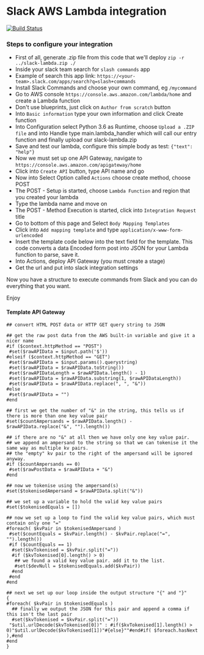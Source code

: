 
# Slack AWS Lambda integration

[![Build Status](https://travis-ci.org/pvgomes/slack-lambda.svg?branch=master)](https://travis-ci.org/pvgomes/slack-lambda)

### Steps to configure your integration
 * First of all, generate .zip file from this code that we'll deploy `zip -r ../slack-lambda.zip ./`
 * Inside your slack team search for `slash commands` app
 * Example of search this app link: `https://<your-team>.slack.com/apps/search?q=slash+commands`
 * Install Slack Commands and choose your own command, eg `/mycommand`
 * Go to AWS console `https://console.aws.amazon.com/lambda/home` and create a Lambda function
 * Don't use blueprints, just click on `Author from scratch` button
 * Into `Basic information` type your own information and click Create function
 * Into Configuration select Python 3.6 as Runtime, choose `Upload a .ZIP file` and into Handle type main.lambda_handler which will call our entry function and finally upload our slack-lambda.zip
 * Save and test our lambda, configure this simple body as test: `{"text": "help"}`
 * Now we must set up one API Gateway, navigate to `https://console.aws.amazon.com/apigateway/home`
 * Click into `Create API` button, type API name and go
 * Now into Select Option called `Actions` choose create method, choose POST
 * The POST - Setup is started, choose `Lambda Function` and region that you created your lambda
 * Type the lambda name and move on
 * The POST - Method Execution is started, click into `Integration Request` title
 * Go to bottom of this page and Select `Body Mapping Templates`
 * Click into `Add mapping template` and type `application/x-www-form-urlencoded`
 * Insert the template code below into the text field for the template. This code converts a data Encoded form post into JSON for your Lambda function to parse, save it.
 * Into Actions, deploy API Gateway (you must create a stage)
 * Get the url and put into slack integration settings

Now you have a structure to execute commands from Slack and you can do everything that you want.

Enjoy


#### Template API Gateway
```
## convert HTML POST data or HTTP GET query string to JSON

## get the raw post data from the AWS built-in variable and give it a nicer name
#if ($context.httpMethod == "POST")
 #set($rawAPIData = $input.path('$'))
#elseif ($context.httpMethod == "GET")
 #set($rawAPIData = $input.params().querystring)
 #set($rawAPIData = $rawAPIData.toString())
 #set($rawAPIDataLength = $rawAPIData.length() - 1)
 #set($rawAPIData = $rawAPIData.substring(1, $rawAPIDataLength))
 #set($rawAPIData = $rawAPIData.replace(", ", "&"))
#else
 #set($rawAPIData = "")
#end

## first we get the number of "&" in the string, this tells us if there is more than one key value pair
#set($countAmpersands = $rawAPIData.length() - $rawAPIData.replace("&", "").length())

## if there are no "&" at all then we have only one key value pair.
## we append an ampersand to the string so that we can tokenise it the same way as multiple kv pairs.
## the "empty" kv pair to the right of the ampersand will be ignored anyway.
#if ($countAmpersands == 0)
 #set($rawPostData = $rawAPIData + "&")
#end

## now we tokenise using the ampersand(s)
#set($tokenisedAmpersand = $rawAPIData.split("&"))

## we set up a variable to hold the valid key value pairs
#set($tokenisedEquals = [])

## now we set up a loop to find the valid key value pairs, which must contain only one "="
#foreach( $kvPair in $tokenisedAmpersand )
 #set($countEquals = $kvPair.length() - $kvPair.replace("=", "").length())
 #if ($countEquals == 1)
  #set($kvTokenised = $kvPair.split("="))
  #if ($kvTokenised[0].length() > 0)
   ## we found a valid key value pair. add it to the list.
   #set($devNull = $tokenisedEquals.add($kvPair))
  #end
 #end
#end

## next we set up our loop inside the output structure "{" and "}"
{
#foreach( $kvPair in $tokenisedEquals )
  ## finally we output the JSON for this pair and append a comma if this isn't the last pair
  #set($kvTokenised = $kvPair.split("="))
 "$util.urlDecode($kvTokenised[0])" : #if($kvTokenised[1].length() > 0)"$util.urlDecode($kvTokenised[1])"#{else}""#end#if( $foreach.hasNext ),#end
#end
}
```